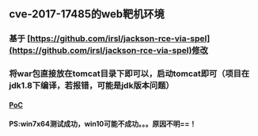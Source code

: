 ## cve-2017-17485的web靶机环境
### 基于 [https://github.com/irsl/jackson-rce-via-spel](https://github.com/irsl/jackson-rce-via-spel)修改
### 将war包直接放在tomcat目录下即可以，启动tomcat即可（项目在jdk1.8下编译，若报错，可能是jdk版本问题）
#### [PoC](https://github.com/hucheat/vulns/blob/master/cve-2017-17485_web_vuln/poc.py)
#### PS:win7x64测试成功，win10可能不成功。。。原因不明==！

